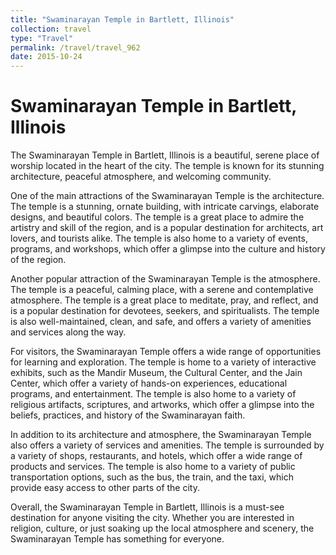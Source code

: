 ```yaml
---
title: "Swaminarayan Temple in Bartlett, Illinois"
collection: travel
type: "Travel"
permalink: /travel/travel_962
date: 2015-10-24
---
```


# Swaminarayan Temple in Bartlett, Illinois

The Swaminarayan Temple in Bartlett, Illinois is a beautiful, serene place of worship located in the heart of the city. The temple is known for its stunning architecture, peaceful atmosphere, and welcoming community.

One of the main attractions of the Swaminarayan Temple is the architecture. The temple is a stunning, ornate building, with intricate carvings, elaborate designs, and beautiful colors. The temple is a great place to admire the artistry and skill of the region, and is a popular destination for architects, art lovers, and tourists alike. The temple is also home to a variety of events, programs, and workshops, which offer a glimpse into the culture and history of the region.

Another popular attraction of the Swaminarayan Temple is the atmosphere. The temple is a peaceful, calming place, with a serene and contemplative atmosphere. The temple is a great place to meditate, pray, and reflect, and is a popular destination for devotees, seekers, and spiritualists. The temple is also well-maintained, clean, and safe, and offers a variety of amenities and services along the way.

For visitors, the Swaminarayan Temple offers a wide range of opportunities for learning and exploration. The temple is home to a variety of interactive exhibits, such as the Mandir Museum, the Cultural Center, and the Jain Center, which offer a variety of hands-on experiences, educational programs, and entertainment. The temple is also home to a variety of religious artifacts, scriptures, and artworks, which offer a glimpse into the beliefs, practices, and history of the Swaminarayan faith.

In addition to its architecture and atmosphere, the Swaminarayan Temple also offers a variety of services and amenities. The temple is surrounded by a variety of shops, restaurants, and hotels, which offer a wide range of products and services. The temple is also home to a variety of public transportation options, such as the bus, the train, and the taxi, which provide easy access to other parts of the city.

Overall, the Swaminarayan Temple in Bartlett, Illinois is a must-see destination for anyone visiting the city. Whether you are interested in religion, culture, or just soaking up the local atmosphere and scenery, the Swaminarayan Temple has something for everyone.
